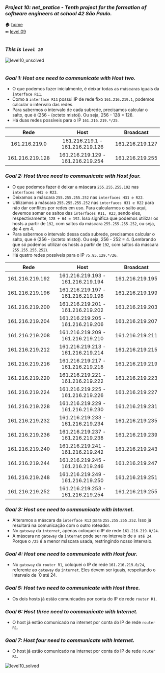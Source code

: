 ### _Project 10: net_pratice - Tenth project for the formation of software engineers at school 42 São Paulo._

🏠 [home](https://github.com/Vinicius-Santoro/42-formation-lvl2-10.net_pratice)<br>
⬅ [level 09](https://github.com/Vinicius-Santoro/42-formation-lvl2-10.net_pratice/blob/main/readmes/level09.md) 
<h1></h1>

### _This is `level 10`_

![level10_unsolved](https://user-images.githubusercontent.com/83036509/200459985-895256a1-42ea-4cef-9627-a0e180d0daf2.png)

<h1></h1>

### _Goal 1: Host one need to communicate with Host two._
- O que podemos fazer inicialmente, é deixar todas as máscaras iguais da `interface R11`. 
- Como a `interface R11` possui IP de rede fixo `161.216.219.1`, podemos calcular o intervalo das redes.
- Para sabermos o intervalo de cada subrede, precisamos calcular o salto, que é (256 - (octeto misto)). Ou seja, 256 - 128 = 128.
- Há duas redes possíveis para o IP `161.216.219.*/25`.

<div align="center">
    
| Rede     |      Host     | Broadcast |
|:----------:|:-------------:|:------:|
| 161.216.219.0 | 161.216.219.1 - 161.216.219.126| 161.216.219.127
| 161.216.219.128 | 161.216.219.129 - 161.216.219.254| 161.216.219.255
  
</div>

### _Goal 2: Host three need to communicate with Host four._
- O que podemos fazer é deixar a máscara `255.255.255.192` nas `interfaces H41 e R23`.
- Deixamos a máscara `255.255.255.252` nas `interfaces H31 e R22`.
- Utilizamos a máscara `255.255.255.252` nas `interfaces H31 e R22` para não dar conflitos por redes em uso. Para calcularmos o salto aqui, devemos somar os saltos das `interfaces R11, R23`, sendo eles, respectivamente, `128 + 64 = 192`. Isso significa que podemos utilizar os hosts a partir de `192`, com saltos da máscara `255.255.255.252`, ou seja, de 4 em 4.
- Para sabermos o intervalo dessa cada subrede, precisamos calcular o salto, que é (256 - (octeto misto)). Ou seja, 256 - 252 = 4. (Lembrando que só podemos utilizar os hosts a partir de `192`, com saltos da máscara `255.255.255.252`).
- Há quatro redes possíveis para o IP `75.85.129.*/26`.

<div align="center">
    
| Rede       |      Host     |  Broadcast |
|:----------:|:-------------:|:----------:|
| 161.216.219.192| 161.216.219.193 - 161.216.219.194| 161.216.219.195
| 161.216.219.196| 161.216.219.197 - 161.216.219.198| 161.216.219.199
| 161.216.219.200| 161.216.219.201 - 161.216.219.202| 161.216.219.203
| 161.216.219.204| 161.216.219.205 - 161.216.219.206| 161.216.219.207
| 161.216.219.208| 161.216.219.209 - 161.216.219.210| 161.216.219.211
| 161.216.219.212| 161.216.219.213 - 161.216.219.214| 161.216.219.215
| 161.216.219.216| 161.216.219.217 - 161.216.219.218| 161.216.219.219
| 161.216.219.220| 161.216.219.221 - 161.216.219.222| 161.216.219.223
| 161.216.219.224| 161.216.219.225 - 161.216.219.226| 161.216.219.227
| 161.216.219.228| 161.216.219.229 - 161.216.219.230| 161.216.219.231
| 161.216.219.232| 161.216.219.233 - 161.216.219.234| 161.216.219.235
| 161.216.219.236| 161.216.219.237 - 161.216.219.238| 161.216.219.239
| 161.216.219.240| 161.216.219.241 - 161.216.219.242| 161.216.219.243
| 161.216.219.244| 161.216.219.245 - 161.216.219.246| 161.216.219.247
| 161.216.219.248| 161.216.219.249 - 161.216.219.250| 161.216.219.251
| 161.216.219.252| 161.216.219.253 - 161.216.219.254| 161.216.219.255
  
</div>

### _Goal 3: Host one need to communicate with Internet._

- Alteramos a máscara da `interface R13` para `255.255.255.252`. Isso já resultará na comunicação com o outro roteador.
- No `gateway` da `internet`, apenas coloquei o IP de rede `161.216.219.0/24`.
- A máscara no `gateway` da `internet` pode ser no intervalo de `0 até 24`. Porque o `/25` é a menor máscara usada, restringindo nosso intervalo.

### _Goal 4: Host one need to communicate with Host four._

- No `gateway` do `router R1`, coloquei o IP de rede `161.216.219.0/24`, referente ao `gateway` da `internet`. Eles devem ser iguais, respeitando o intervalo de `0 até 24.

### _Goal 5: Host two need to communicate with Host three._

- Os dois hosts já estão comunicados por conta do IP de rede `router R1`.

### _Goal 6: Host three need to communicate with Internet._

- O host já estão comunicado na internet por conta do IP de rede `router R1`.

### _Goal 7: Host four need to communicate with Internet._

- O host já estão comunicado na internet por conta do IP de rede `router R1`.

![level10_solved](https://user-images.githubusercontent.com/83036509/200460017-e8a9231e-d7eb-483f-8bb0-078c9f14314f.png)

